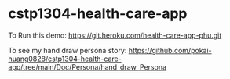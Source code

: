 # cstp1304-health-care-app

To Run this demo: https://git.heroku.com/health-care-app-phu.git

To see my hand draw persona story: https://github.com/pokai-huang0828/cstp1304-health-care-app/tree/main/Doc/Persona/hand_draw_Persona
